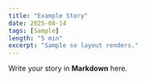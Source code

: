 ```yaml
---
title: "Example Story"
date: 2025-08-14
tags: [Sample]
length: "5 min"
excerpt: "Sample so layout renders."
---
```

Write your story in **Markdown** here.
